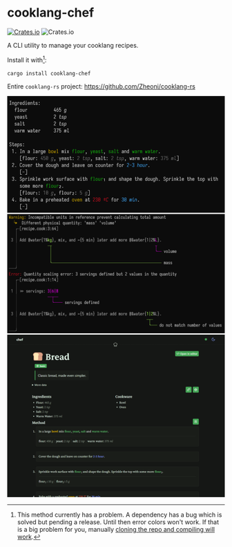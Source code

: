 # cooklang-chef

[![Crates.io](https://img.shields.io/crates/v/cooklang-chef)](https://crates.io/crates/cooklang-chef)
![Crates.io](https://img.shields.io/crates/l/cooklang-chef)

A CLI utility to manage your cooklang recipes.

Install it with[^1]:
```sh
cargo install cooklang-chef
```

[^1]: This method currently has a problem. A dependency has a bug which is solved
but pending a release. Until then error colors won't work. If that is a big
problem for you, manually [cloning the repo and compiling will work](./docs/cli.md#compiling-the-cli).

Entire `cooklang-rs` project: https://github.com/Zheoni/cooklang-rs

![](../images/bread3.png)
![](../images/error_report.png)
![](../images/webui.png)

